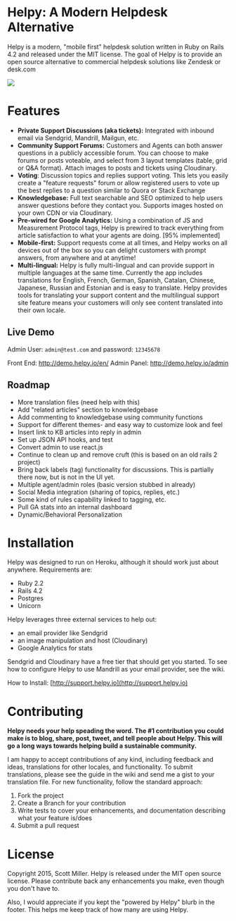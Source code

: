 Helpy: A Modern Helpdesk Alternative
====================================

Helpy is a modern, "mobile first" helpdesk solution written in Ruby on Rails 4.2 and released under the MIT license.  The goal of Helpy is to provide an open source alternative to commercial helpdesk solutions like Zendesk or desk.com

![](http://helpy.io/images/group.png)


Features
========

- **Private Support Discussions (aka tickets):**
Integrated with inbound email via Sendgrid, Mandrill, Mailgun, etc.
- **Community Support Forums:** Customers and Agents can both answer questions in a publicly accessible forum. You can choose to make forums or posts voteable, and select from 3 layout templates (table, grid or Q&A format). Attach images to posts and tickets using Cloudinary.
- **Voting**: Discussion topics and replies support voting.  This lets you easily create a "feature requests" forum or allow registered users to vote up the best replies to a question similar to Quora or Stack Exchange
- **Knowledgebase:** Full text searchable and SEO optimized to help users answer questions before they contact you. Supports images hosted on your own CDN or via Cloudinary.
- **Pre-wired for Google Analytics:**  Using a combination of JS and Measurement Protocol tags, Helpy is prewired to track everything from article satisfaction to what your agents are doing. [95% implemented]
- **Mobile-first:** Support requests come at all times, and Helpy works on all devices out of the box so you can delight customers with prompt answers, from anywhere and at anytime!
- **Multi-lingual:** Helpy is fully multi-lingual and can provide support in multiple languages at the same time.  Currently the app includes translations for English, French, German, Spanish, Catalan, Chinese, Japanese, Russian and Estonian and is easy to translate.  Helpy provides tools for translating your support content and the multilingual support site feature means your customers will only see content translated into their own locale.

Live Demo
---------

Admin User: `admin@test.com` and password: `12345678`

Front End: http://demo.helpy.io/en/
Admin Panel: http://demo.helpy.io/admin

Roadmap
-------

- More translation files (need help with this)
- Add "related articles" section to knowledgebase
- Add commenting to knowledgebase using community functions
- Support for different themes- and easy way to customize look and feel
- Insert link to KB articles into reply in admin
- Set up JSON API hooks, and test
- Convert admin to use react.js
- Continue to clean up and remove cruft (this is based on an old rails 2 project)
- Bring back labels (tag) functionality for discussions.  This is partially there now, but is not in the UI yet.
- Multiple agent/admin roles (basic version stubbed in already)
- Social Media integration (sharing of topics, replies, etc.)
- Some kind of rules capability linked to tagging, etc.
- Pull GA stats into an internal dashboard
- Dynamic/Behavioral Personalization

Installation
============

Helpy was designed to run on Heroku, although it should work just about anywhere. Requirements are:

- Ruby 2.2
- Rails 4.2
- Postgres
- Unicorn

Helpy leverages three external services to help out:
- an email provider like Sendgrid
- an image manipulation and host (Cloudinary)
- Google Analytics for stats

Sendgrid and Cloudinary have a free tier that should get you started.  To see how to configure Helpy to use Mandrill as your email provider, see the wiki.

How to Install: [http://support.helpy.io](http://support.helpy.io)

Contributing
============

**Helpy needs your help speading the word.  The #1 contribution you could make is to blog, share, post, tweet, and tell people about Helpy.  This will go a long ways towards helping build a sustainable community.**

I am happy to accept contributions of any kind, including feedback and ideas, translations for other locales, and functionality. To submit translations, please see the guide in the wiki and send me a gist to your translation file.  For new functionality, follow the standard approach:

1. Fork the project
2. Create a Branch for your contribution
3. Write tests to cover your enhancements, and documentation describing what your feature is/does
4. Submit a pull request

License
=======

Copyright 2015, Scott Miller. Helpy is released under the MIT open source license.  Please contribute back any enhancements you make, even though you don't have to.  

Also, I would appreciate if you kept the "powered by Helpy" blurb in the footer.  This helps me keep track of how many are using Helpy.
